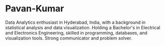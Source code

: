 # Pavan-Kumar
Data Analytics enthusiast in Hyderabad, India, with a background in statistical analysis and data visualization. Holding a Bachelor's in Electrical and Electronics Engineering, skilled in programming, databases, and visualization tools. Strong communicator and problem solver.
